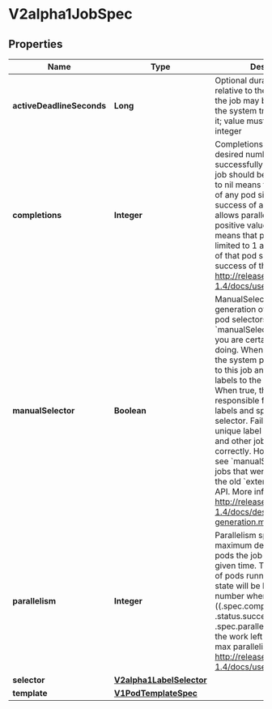 
# V2alpha1JobSpec

## Properties
Name | Type | Description | Notes
------------ | ------------- | ------------- | -------------
**activeDeadlineSeconds** | **Long** | Optional duration in seconds relative to the startTime that the job may be active before the system tries to terminate it; value must be positive integer |  [optional]
**completions** | **Integer** | Completions specifies the desired number of successfully finished pods the job should be run with.  Setting to nil means that the success of any pod signals the success of all pods, and allows parallelism to have any positive value.  Setting to 1 means that parallelism is limited to 1 and the success of that pod signals the success of the job. More info: http://releases.k8s.io/release-1.4/docs/user-guide/jobs.md |  [optional]
**manualSelector** | **Boolean** | ManualSelector controls generation of pod labels and pod selectors. Leave &#x60;manualSelector&#x60; unset unless you are certain what you are doing. When false or unset, the system pick labels unique to this job and appends those labels to the pod template.  When true, the user is responsible for picking unique labels and specifying the selector.  Failure to pick a unique label may cause this and other jobs to not function correctly.  However, You may see &#x60;manualSelector&#x3D;true&#x60; in jobs that were created with the old &#x60;extensions/v1beta1&#x60; API. More info: http://releases.k8s.io/release-1.4/docs/design/selector-generation.md |  [optional]
**parallelism** | **Integer** | Parallelism specifies the maximum desired number of pods the job should run at any given time. The actual number of pods running in steady state will be less than this number when ((.spec.completions - .status.successful) &lt; .spec.parallelism), i.e. when the work left to do is less than max parallelism. More info: http://releases.k8s.io/release-1.4/docs/user-guide/jobs.md |  [optional]
**selector** | [**V2alpha1LabelSelector**](V2alpha1LabelSelector.md) |  |  [optional]
**template** | [**V1PodTemplateSpec**](V1PodTemplateSpec.md) |  | 



